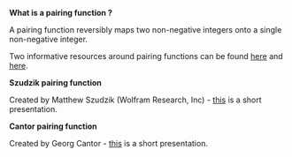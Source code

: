 **What is a pairing function ?**

A pairing function reversibly maps two non-negative integers onto a single non-negative integer.

Two informative resources around pairing functions can be found [here](https://en.wikipedia.org/wiki/Pairing_function) and [here](http://mathworld.wolfram.com/PairingFunction.html).

**Szudzik pairing function** 

Created by Matthew Szudzik (Wolfram Research, Inc) - [this](http://szudzik.com/ElegantPairing.pdf) is a short presentation.

**Cantor pairing function** 

Created by Georg Cantor - [this](https://en.wikipedia.org/wiki/Pairing_function#Cantor_pairing_function) is a short presentation.




